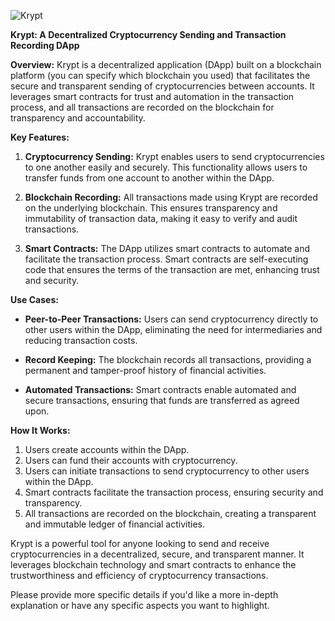 ![Krypt](https://i.ibb.co/DVF4tNW/image.png)

**Krypt: A Decentralized Cryptocurrency Sending and Transaction Recording DApp**

**Overview:**
Krypt is a decentralized application (DApp) built on a blockchain platform (you can specify which blockchain you used) that facilitates the secure and transparent sending of cryptocurrencies between accounts. It leverages smart contracts for trust and automation in the transaction process, and all transactions are recorded on the blockchain for transparency and accountability.

**Key Features:**

1. **Cryptocurrency Sending:** Krypt enables users to send cryptocurrencies to one another easily and securely. This functionality allows users to transfer funds from one account to another within the DApp.

2. **Blockchain Recording:** All transactions made using Krypt are recorded on the underlying blockchain. This ensures transparency and immutability of transaction data, making it easy to verify and audit transactions.

3. **Smart Contracts:** The DApp utilizes smart contracts to automate and facilitate the transaction process. Smart contracts are self-executing code that ensures the terms of the transaction are met, enhancing trust and security.

**Use Cases:**

- **Peer-to-Peer Transactions:** Users can send cryptocurrency directly to other users within the DApp, eliminating the need for intermediaries and reducing transaction costs.

- **Record Keeping:** The blockchain records all transactions, providing a permanent and tamper-proof history of financial activities.

- **Automated Transactions:** Smart contracts enable automated and secure transactions, ensuring that funds are transferred as agreed upon.

**How It Works:**

1. Users create accounts within the DApp.
2. Users can fund their accounts with cryptocurrency.
3. Users can initiate transactions to send cryptocurrency to other users within the DApp.
4. Smart contracts facilitate the transaction process, ensuring security and transparency.
5. All transactions are recorded on the blockchain, creating a transparent and immutable ledger of financial activities.

Krypt is a powerful tool for anyone looking to send and receive cryptocurrencies in a decentralized, secure, and transparent manner. It leverages blockchain technology and smart contracts to enhance the trustworthiness and efficiency of cryptocurrency transactions.

Please provide more specific details if you'd like a more in-depth explanation or have any specific aspects you want to highlight.
